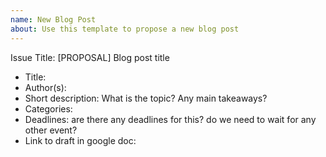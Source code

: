 ```yaml
---
name: New Blog Post
about: Use this template to propose a new blog post
---
```


Issue Title: [PROPOSAL] Blog post title

* Title:
* Author(s):
* Short description: What is the topic? Any main takeaways?
* Categories:
* Deadlines: are there any deadlines for this? do we need to wait for any other event?
* Link to draft in google doc: 
